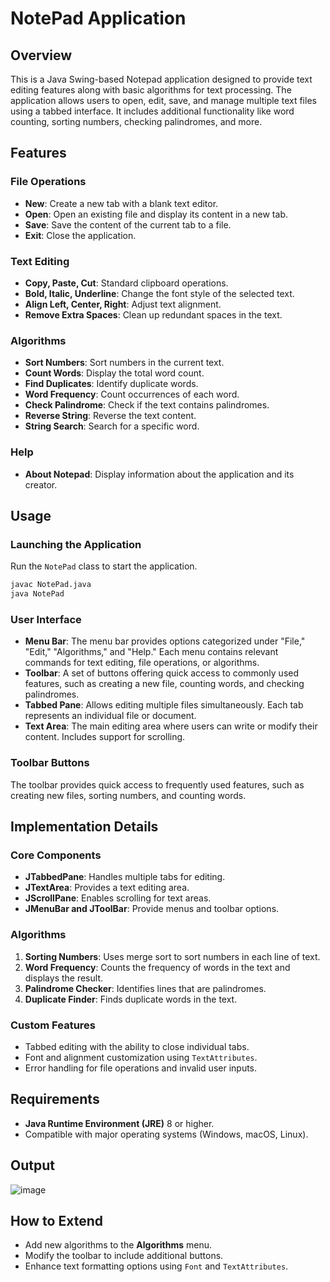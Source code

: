 # NotePad Application

## Overview
This is a Java Swing-based Notepad application designed to provide text editing features along with basic algorithms for text processing. The application allows users to open, edit, save, and manage multiple text files using a tabbed interface. It includes additional functionality like word counting, sorting numbers, checking palindromes, and more.

## Features

### File Operations
- **New**: Create a new tab with a blank text editor.
- **Open**: Open an existing file and display its content in a new tab.
- **Save**: Save the content of the current tab to a file.
- **Exit**: Close the application.

### Text Editing
- **Copy, Paste, Cut**: Standard clipboard operations.
- **Bold, Italic, Underline**: Change the font style of the selected text.
- **Align Left, Center, Right**: Adjust text alignment.
- **Remove Extra Spaces**: Clean up redundant spaces in the text.

### Algorithms
- **Sort Numbers**: Sort numbers in the current text.
- **Count Words**: Display the total word count.
- **Find Duplicates**: Identify duplicate words.
- **Word Frequency**: Count occurrences of each word.
- **Check Palindrome**: Check if the text contains palindromes.
- **Reverse String**: Reverse the text content.
- **String Search**: Search for a specific word.

### Help
- **About Notepad**: Display information about the application and its creator.

## Usage

### Launching the Application
Run the `NotePad` class to start the application.

```bash
javac NotePad.java
java NotePad
```

### User Interface
- **Menu Bar**: The menu bar provides options categorized under "File," "Edit," "Algorithms," and "Help." Each menu contains relevant commands for text editing, file operations, or algorithms.
- **Toolbar**: A set of buttons offering quick access to commonly used features, such as creating a new file, counting words, and checking palindromes.
- **Tabbed Pane**: Allows editing multiple files simultaneously. Each tab represents an individual file or document.
- **Text Area**: The main editing area where users can write or modify their content. Includes support for scrolling.

### Toolbar Buttons
The toolbar provides quick access to frequently used features, such as creating new files, sorting numbers, and counting words.

## Implementation Details

### Core Components
- **JTabbedPane**: Handles multiple tabs for editing.
- **JTextArea**: Provides a text editing area.
- **JScrollPane**: Enables scrolling for text areas.
- **JMenuBar and JToolBar**: Provide menus and toolbar options.

### Algorithms
1. **Sorting Numbers**: Uses merge sort to sort numbers in each line of text.
2. **Word Frequency**: Counts the frequency of words in the text and displays the result.
3. **Palindrome Checker**: Identifies lines that are palindromes.
4. **Duplicate Finder**: Finds duplicate words in the text.

### Custom Features
- Tabbed editing with the ability to close individual tabs.
- Font and alignment customization using `TextAttributes`.
- Error handling for file operations and invalid user inputs.

## Requirements
- **Java Runtime Environment (JRE)** 8 or higher.
- Compatible with major operating systems (Windows, macOS, Linux).

## Output
![image](https://github.com/user-attachments/assets/3ff896d2-acc0-457e-8e13-bd4c9dd775de)

## How to Extend
- Add new algorithms to the **Algorithms** menu.
- Modify the toolbar to include additional buttons.
- Enhance text formatting options using `Font` and `TextAttributes`.
